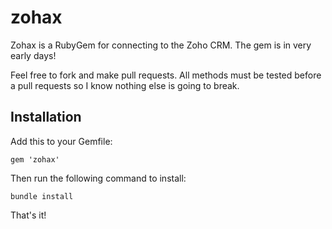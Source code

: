 zohax
=====

Zohax is a RubyGem for connecting to the Zoho CRM. The gem is in very early days!

Feel free to fork and make pull requests. All methods must be tested before a pull requests so I know nothing else is going to break.

## Installation

Add this to your Gemfile:

    gem 'zohax'

Then run the following command to install:

    bundle install

That's it!
